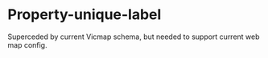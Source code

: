 # Property-unique-label
Superceded by current Vicmap schema, but needed to support current web map config.

